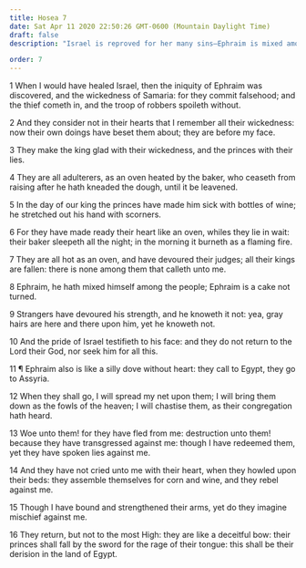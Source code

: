 ```yaml
---
title: Hosea 7
date: Sat Apr 11 2020 22:50:26 GMT-0600 (Mountain Daylight Time)
draft: false
description: "Israel is reproved for her many sins—Ephraim is mixed among the people."

order: 7
---
```

    
1 When I would have healed Israel, then the iniquity of Ephraim was discovered, and the wickedness of Samaria: for they commit falsehood; and the thief cometh in, and the troop of robbers spoileth without.

2 And they consider not in their hearts that I remember all their wickedness: now their own doings have beset them about; they are before my face.

3 They make the king glad with their wickedness, and the princes with their lies.

4 They are all adulterers, as an oven heated by the baker, who ceaseth from raising after he hath kneaded the dough, until it be leavened.

5 In the day of our king the princes have made him sick with bottles of wine; he stretched out his hand with scorners.

6 For they have made ready their heart like an oven, whiles they lie in wait: their baker sleepeth all the night; in the morning it burneth as a flaming fire.

7 They are all hot as an oven, and have devoured their judges; all their kings are fallen: there is none among them that calleth unto me.

8 Ephraim, he hath mixed himself among the people; Ephraim is a cake not turned.

9 Strangers have devoured his strength, and he knoweth it not: yea, gray hairs are here and there upon him, yet he knoweth not.

10 And the pride of Israel testifieth to his face: and they do not return to the Lord their God, nor seek him for all this.

11 ¶ Ephraim also is like a silly dove without heart: they call to Egypt, they go to Assyria.

12 When they shall go, I will spread my net upon them; I will bring them down as the fowls of the heaven; I will chastise them, as their congregation hath heard.

13 Woe unto them! for they have fled from me: destruction unto them! because they have transgressed against me: though I have redeemed them, yet they have spoken lies against me.

14 And they have not cried unto me with their heart, when they howled upon their beds: they assemble themselves for corn and wine, and they rebel against me.

15 Though I have bound and strengthened their arms, yet do they imagine mischief against me.

16 They return, but not to the most High: they are like a deceitful bow: their princes shall fall by the sword for the rage of their tongue: this shall be their derision in the land of Egypt.
